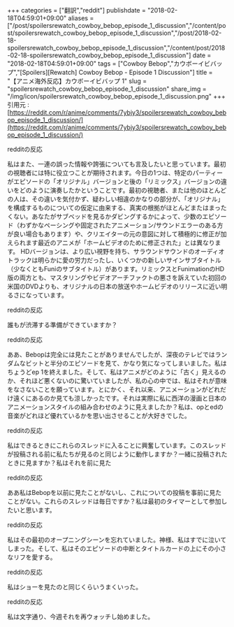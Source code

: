 +++
categories = ["翻訳","reddit"]
publishdate = "2018-02-18T04:59:01+09:00"
aliases = ["/post/spoilersrewatch_cowboy_bebop_episode_1_discussion","/content/post/spoilersrewatch_cowboy_bebop_episode_1_discussion","/post/2018-02-18-spoilersrewatch_cowboy_bebop_episode_1_discussion","/content/post/2018-02-18-spoilersrewatch_cowboy_bebop_episode_1_discussion"]
date = "2018-02-18T04:59:01+09:00"
tags = ["Cowboy Bebop","カウボーイビバップ","[Spoilers][Rewatch] Cowboy Bebop - Episode 1 Discussion"]
title = "【アニメ海外反応】カウボーイビバップ 1"
slug = "spoilersrewatch_cowboy_bebop_episode_1_discussion"
share_img = "/img/icon/spoilersrewatch_cowboy_bebop_episode_1_discussion.png"
+++
引用元 : [https://reddit.com/r/anime/comments/7ybjy3/spoilersrewatch_cowboy_bebop_episode_1_discussion/](https://reddit.com/r/anime/comments/7ybjy3/spoilersrewatch_cowboy_bebop_episode_1_discussion/)

<p><span class="reddit-comment">redditの反応</span></p>私はまた、一連の誤った情報や誇張についても言及したいと思っています。最初の視聴者には特に役立つことが期待されます。今日の1つは、特定のパーティーがエピソードの「オリジナル」バージョンと後の「リミックス」バージョンの違いをどのように演奏したかということです。最初の視聴者、または他のほとんどの人は、その違いを気付かず、疑わしい相違のかなりの部分が、「オリジナル」を構成するものについての仮定に由来する、真実の根拠がほとんどまたはまったくない。あなたがサブベッドを見るかダビングするかによって、少数のエピソード（わずかなペーシングや固定されたアニメーション/サウンドエラーのある方が良い場合もあります）や、クリエイターの元の意図に対して積極的に修正が加えられます最近のアニメが「ホームビデオのために修正された」とは異なります。 HDバージョンは、より広い視野を持ち、サラウンドサウンドのオーディオトラックは明らかに愛の労力だったし、いくつかの新しいサインサブタイトル（少なくともFuniのサブタイトル）があります。リミックスとFunimationのHD版の両方とも、マスタリングやビデオアーチファクトの悪さを訴えていた初回の米国のDVDよりも、オリジナルの日本の放送やホームビデオのリリースに近い明るさになっています。

<p><span class="reddit-comment">redditの反応</span></p>誰もが渋滞する準備ができていますか？

<p><span class="reddit-comment">redditの反応</span></p>ああ、Bebopは完全には見たことがありませんでしたが、深夜のテレビではランダムなビットと半分のエピソードを見て、かなり気になってしまいました。私はちょうどep 1を終えました。そして、私はアニメがどのように「古く」見えるのか、それほど悪くないのに驚いていましたが、私の心の中では、私はそれが意味をなさないことを願っています。とにかく、それ以来、アニメーションがどれだけ遠くにあるのか見ても涼しかったです。それは実際に私に西洋の漫画と日本のアニメーションスタイルの組み合わせのように見えましたか？私は、opとedの音楽がどれほど優れているかを思い出させることが大好きでした。

<p><span class="reddit-comment">redditの反応</span></p>私はできるときにこれらのスレッドに入ることに興奮しています。このスレッドが投稿される前に私たちが見るのと同じように動作しますか？一緒に投稿されたときに見ますか？私はそれを前に見た

<p><span class="reddit-comment">redditの反応</span></p>ああ私はBebopを以前に見たことがないし、これについての投稿を事前に見たことがない。これらのスレッドは毎日ですか？私は最初のタイマーとして参加したいと思います。

<p><span class="reddit-comment">redditの反応</span></p>私はその最初のオープニングシーンを忘れていました。神様、私はすでに泣いてしまった。そして、私はそのエピソードの中断とタイトルカードの上にその小さなリフを愛する。

<p><span class="reddit-comment">redditの反応</span></p>私はショーを見たのと同じくらいうまくいった。

<p><span class="reddit-comment">redditの反応</span></p>私は文字通り、今週それを再ウォッチし始めました。
